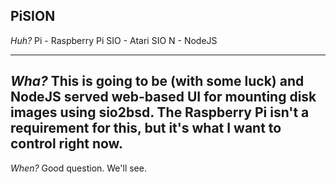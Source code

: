 **PiSION**
---

*Huh?*
Pi - Raspberry Pi
SIO - Atari SIO
N - NodeJS

---
*Wha?*
This is going to be (with some luck) and NodeJS served web-based UI for mounting disk images using sio2bsd. The Raspberry Pi isn't a requirement for this, but it's what I want to control right now.
---
*When?*
Good question. We'll see.
